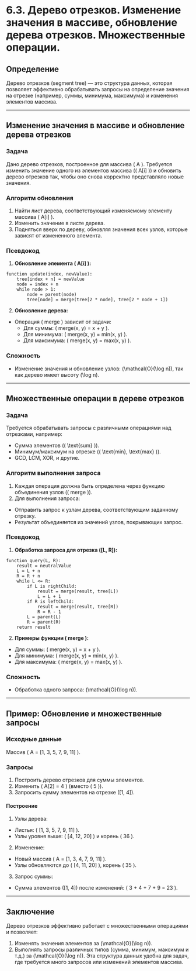 # 6.3. Дерево отрезков. Изменение значения в массиве, обновление дерева отрезков. Множественные операции.

## Определение

Дерево отрезков (segment tree) — это структура данных, которая позволяет эффективно обрабатывать запросы на определение значения на отрезке (например, суммы, минимума, максимума) и изменения элементов массива.

---

## Изменение значения в массиве и обновление дерева отрезков

### Задача
Дано дерево отрезков, построенное для массива \( A \). Требуется изменить значение одного из элементов массива (\( A[i] \)) и обновить дерево отрезков так, чтобы оно снова корректно представляло новые значения.

### Алгоритм обновления
1. Найти лист дерева, соответствующий изменяемому элементу массива \( A[i] \).
2. Изменить значение в листе дерева.
3. Подняться вверх по дереву, обновляя значения всех узлов, которые зависят от измененного элемента.

### Псевдокод
1. **Обновление элемента \( A[i] \):**

```text
function update(index, newValue):
    tree[index + n] = newValue
    node = index + n
    while node > 1:
        node = parent(node)
        tree[node] = merge(tree[2 * node], tree[2 * node + 1])
```


2. **Обновление дерева:**
- Операция \( merge \) зависит от задачи:
  - Для суммы: \( merge(x, y) = x + y \).
  - Для минимума: \( merge(x, y) = min(x, y) \).
  - Для максимума: \( merge(x, y) = max(x, y) \).

### Сложность
- Изменение значения и обновление узлов: \(\mathcal{O}(\log n)\), так как дерево имеет высоту \(\log n\).

---

## Множественные операции в дереве отрезков

### Задача
Требуется обрабатывать запросы с различными операциями над отрезками, например:
- Сумма элементов (\( \text{sum} \)).
- Минимум/максимум на отрезке (\( \text{min}, \text{max} \)).
- GCD, LCM, XOR, и другие.

### Алгоритм выполнения запроса
1. Каждая операция должна быть определена через функцию объединения узлов (\( merge \)).
2. Для выполнения запроса:
- Отправить запрос к узлам дерева, соответствующим заданному отрезку.
- Результат объединяется из значений узлов, покрывающих запрос.

### Псевдокод
1. **Обработка запроса для отрезка \([L, R]\):**

```text
function query(L, R):
    result = neutralValue
    L = L + n
    R = R + n
    while L <= R:
        if L is rightChild:
            result = merge(result, tree[L])
            L = L + 1
        if R is leftChild:
            result = merge(result, tree[R])
            R = R - 1
        L = parent(L)
        R = parent(R)
    return result
```


2. **Примеры функции \( merge \):**
- Для суммы: \( merge(x, y) = x + y \).
- Для минимума: \( merge(x, y) = min(x, y) \).
- Для максимума: \( merge(x, y) = max(x, y) \).

### Сложность
- Обработка одного запроса: \(\mathcal{O}(\log n)\).

---

## Пример: Обновление и множественные запросы

### Исходные данные
Массив \( A = [1, 3, 5, 7, 9, 11] \).

### Запросы
1. Построить дерево отрезков для суммы элементов.
2. Изменить \( A[2] = 4 \) (вместо \( 5 \)).
3. Запросить сумму элементов на отрезке \([1, 4]\).

#### Построение
1. Узлы дерева:
- Листья: \( [1, 3, 5, 7, 9, 11] \).
- Узлы уровня выше: \( [4, 12, 20] \) и корень \( 36 \).

2. Изменение:
- Новый массив \( A = [1, 3, 4, 7, 9, 11] \).
- Узлы обновляются до \( [4, 11, 20] \), корень \( 35 \).

3. Запрос суммы:
- Сумма элементов \([1, 4]\) после изменений: \( 3 + 4 + 7 + 9 = 23 \).

---

## Заключение

Дерево отрезков эффективно работает с множественными операциями и позволяет:
1. Изменять значения элементов за \(\mathcal{O}(\log n)\).
2. Выполнять запросы различных типов (сумма, минимум, максимум и т.д.) за \(\mathcal{O}(\log n)\).
Эта структура данных удобна для задач, где требуется много запросов или изменений элементов массива.
